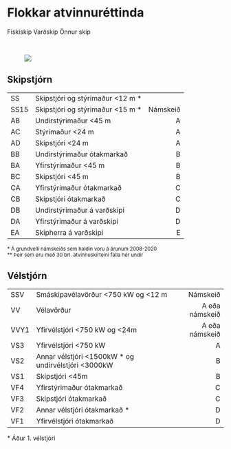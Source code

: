 # Flokkar atvinnuréttinda

<span class="badge orange">Fiskiskip</span>
<span class="badge purple ml-3">Varðskip</span>
<span class="badge blue ml-3">Önnur skip</span>

<br/>


<figure>
  <img src='/images/log2.jpg'>
</figure> 



## Skipstjórn



|     |      |      |
|:-----------|:-----------|-----------:|
|<span class="badge-big gray1">SS</span>| Skipstjóri og stýrimaður <12 m <span class="font-red">*</span> |  |
|<span class="badge-big gray1">SS15</span>| Skipstjóri og stýrimaður <15 m <span class="font-red">*</span> | <span class="badge gray">Námskeið</span> |
|<span class="badge-big gray1">AB</span>| Undirstýrimaður <45 m| <span class="badge gray">A</span>|
|<span class="badge-big gray1">AC</span>| Stýrimaður <24 m | <span class="badge gray">A</span>  | 
|<span class="badge-big gray1">AD</span>| Skipstjóri <24 m | <span class="badge gray">A</span>  |
|<span class="badge-big gray1">BB</span>| Undirstýrimaður ótakmarkað | <span class="badge gray">B</span>  | 
|<span class="badge-big gray1">BA</span>| Yfirstýrimaður <45 m| <span class="badge gray">B</span>  | 
|<span class="badge-big gray1">BC</span>| Skipstjóri <45 m | <span class="badge gray">B</span>  |
|<span class="badge-big gray1">CA</span>| Yfirstýrimaður ótakmarkað | <span class="badge gray">C</span>  |
|<span class="badge-big gray1">CB</span>| Skipstjóri ótakmarkað| <span class="badge gray">C</span>  |
|<span class="badge-big gray1">DB</span>| Undirstýrimaður á varðskipi | <span class="badge gray">D</span>  |
|<span class="badge-big gray1">DA</span>| Yfirstýrimaður á varðskipi | <span class="badge gray">D</span>  |
|<span class="badge-big gray1">EA</span>| Skipherra á varðskipi | <span class="badge gray">E</span> |

<small><span class="ml-3 font-red">*</span> Á grundvelli námskeiðs sem haldin voru á árunum 2008-2020</small><br/>
<small><span class="ml-3 font-red">**</span> Þeir sem eru með 30 brl. atvinnuskírteini falla hér undir</small>


## Vélstjórn

|     |      | |
|:-----------|:-----------|-----------:|
|<span class="badge-big gray1">SSV</span>| Smáskipavélavörður <750 kW og <12 m  | <span class="badge gray">Námskeið</span>|
|<span class="badge-big gray1">VV</span>| Vélavörður | <span class="badge gray">A eða námskeið</span> |
|<span class="badge-big gray1">VVY1</span>| Yfirvélstjóri <750 kW og <24m | <span class="badge gray">A eða námskeið</span> | 
|<span class="badge-big gra1y">VS3</span>| Yfirvélstjóri <750 kW | <span class="badge gray">A</span> |
|<span class="badge-big gray1">VS2</span>| Annar vélstjóri <1500kW <span class=" font-red">*</span> og undirvélstjóri <3000kW | <span class="badge gray">B</span> | 
|<span class="badge-big gray1">VS1</span>| Skipstjóri <45m | <span class="badge gray">B</span> |
|<span class="badge-big gray1">VF4</span>| Yfirstýrimaður ótakmarkað | <span class="badge gray">C</span>  |
|<span class="badge-big gray1">VF3</span>| Skipstjóri ótakmarkað| <span class="badge gray">C</span>  |
|<span class="badge-big gray1">VF2</span>| Annar vélstjóri ótakmarkað <span class="font-red">*</span> | <span class="badge gray">D</span>  |
|<span class="badge-big gray1">VF1</span>| Yfirvélstjóri ótakmarkað | <span class="badge gray">D</span>  |

<span class="ml-3 font-red">*</span> Áður 1. vélstjóri

